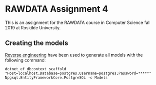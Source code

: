 # RAWDATA Assignment 4
This is an assignment for the RAWDATA course in Computer Science fall 2019 at Roskilde University.

## Creating the models
[Reverse engineering](https://docs.microsoft.com/en-us/ef/core/managing-schemas/scaffolding) have been used to generate all models with the following command:

`dotnet ef dbcontext scaffold "Host=localhost;Database=postgres;Username=postgres;Password=*****" Npgsql.EntityFrameworkCore.PostgreSQL -o Models`
